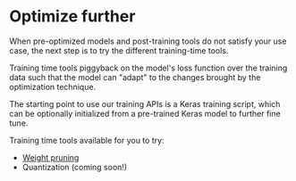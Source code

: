 # Optimize further

When pre-optimized models and post-training tools do not satisfy your use case,
the next step is to try the different training-time tools.

Training time tools piggyback on the model's loss function over the training
data such that the model can "adapt" to the changes brought by the optimization
technique.

The starting point to use our training APIs is a Keras training script, which
can be optionally initialized from a pre-trained Keras model to further fine
tune.


Training time tools available for you to try:

* [Weight pruning](./pruning/)
* Quantization (coming soon!)
